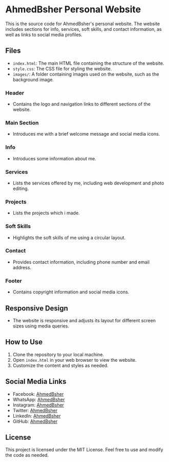 # AhmedBsher Personal Website

This is the source code for AhmedBsher's personal website. The website includes sections for info, services, soft skills, and contact information, as well as links to social media profiles.

## Files

- `index.html`: The main HTML file containing the structure of the website.
- `style.css`: The CSS file for styling the website.
- `images/`: A folder containing images used on the website, such as the background image.

### Header
- Contains the logo and navigation links to different sections of the website.

### Main Section
- Introduces me with a brief welcome message and social media icons.

### Info
- Introduces some information about me.

### Services
- Lists the services offered by me, including web development and photo editing.

### Projects
- Lists the projects which i made.

### Soft Skills
- Highlights the soft skills of me using a circular layout.

### Contact
- Provides contact information, including phone number and email address.

### Footer
- Contains copyright information and social media icons.

## Responsive Design
- The website is responsive and adjusts its layout for different screen sizes using media queries.

## How to Use

1. Clone the repository to your local machine.
2. Open `index.html` in your web browser to view the website.
3. Customize the content and styles as needed.

## Social Media Links

- Facebook: [AhmedBsher](https://www.facebook.com/ahmed.bsher.33046)
- WhatsApp: [AhmedBsher](https://wa.me/qr/QNMYGNUDKIDAK1)
- Instagram: [AhmedBsher](https://www.instagram.com/iahmedbsher/)
- Twitter: [AhmedBsher](https://twitter.com/ahmedbsher_)
- LinkedIn: [AhmedBsher](https://www.linkedin.com/in/ahmed-bsher-921242232/)
- GitHub: [AhmedBsher](https://github.com/AhmedBsher)

## License

This project is licensed under the MIT License. Feel free to use and modify the code as needed.
